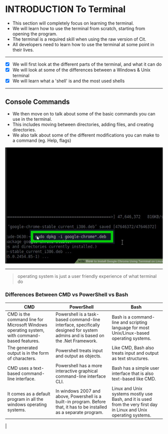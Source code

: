 # INTRODUCTION To Terminal

* This section will completely focus on learning the
terminal.
* We will learn how to use the terminal from scratch,
starting from opening the program.
* The terminal is a required skill when using the raw
version of Cit.
* All developers need to learn how to use the terminal
at some point in their lives.

***
- [X] We will first look at the different parts of the
terminal, and what it can do
- [X] We will look at some of the differences between
a Windows & Unix terminal
- [x] We will learn what a 'shell' is and the most used
shells
***
## Console Commands

* We then move on to talk about some of the basic
commands you can use in the terminal.
* This includes moving between directories, adding
files, and creating directories.
* We also talk about some of the different
modifications you can make to a command (eg.
Help, flags)


![alt text](image.png)
***

> operating system is just a user friendly experience of what terminal do

### **Differences Between CMD vs PowerShell vs Bash**
| CMD  | PowerShell  | Bash  |
|-----------|-----------|-----------|
| CMD is the command line for Microsoft Windows operating system, with command-based features.	 | Powershell is a task-based command-line interface, specifically designed for system admins and is based on the .Net Framework.	 | Bash is a command-line and scripting language for most Unix/Linux-based operating systems.|
| The generated output is in the form of characters. | Powershell treats input and output as objects.	 | Like CMD, Bash also treats input and output as text structures.|
| CMD uses a text-based command-line interface. | Powershell has a more interactive graphical command-line interface CLI.	 | Bash has a simple user interface that is also text-based like CMD. |
| It comes as a default program in all the windows operating systems.	 | In windows 2007 and above, Powershell is a built-in program. Before that, it has to be installed as a separate program.	 | Linux and Unix systems mostly use Bash, and it is used from the very first day in Linux and Unix operating systems.
|





